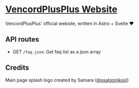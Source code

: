 # [VencordPlusPlus Website](https://vencord-plus-plus-dev.vercel.app/)

VencordPlusPlus' official website, written in Astro + Svelte ❤️

## API routes

- GET `/faq.json`: Get faq list as a json array

## Credits

Main page splash logo created by Samara ([@ssalggnikool](https://github.com/ssalggnikool))
